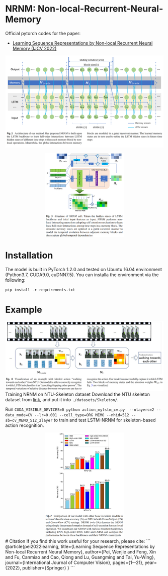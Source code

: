 # NRNM: Non-local-Recurrent-Neural-Memory
Official pytorch codes for the paper:

 - [Learning Sequence Representations by Non-local Recurrent Neural Memory (IJCV 2022)](https://link.springer.com/article/10.1007/s11263-022-01648-y) 
 
![](Fig/network.png)

<div  align="center"> <img src="Fig/strcuture.png" alt="Cover" width="50%" align=center/> </div>

 
# Installation
The model is built in PyTorch 1.2.0 and tested on Ubuntu 16.04 environment (Python3.7, CUDA9.0, cuDNN7.5).
You can installa the environment via the following:
```
pip install -r requirements.txt
```

# Example
![](Fig/action.png)
Training NRNM on NTU-Skeleton dataset
Download the NTU skeleton dataset from [link](https://rose1.ntu.edu.sg/dataset/actionRecognition/), and put it into `./datasets/Skeleton/`.

Run `CUDA_VISIBLE_DEVICES=0 python action_mylstm_cv.py  --nlayers=2 --data_mode=CV --lr=0.001 --cell_type=ORG_MEMO --nhid=512 --sb=cv_MEMO_512_2layer` to train and test LSTM-NRNM for skeleton-based action recognition.
<div  align="center"> <img src="Fig/results.png" alt="Cover" width="50%" align=center/> </div>
# Citation
If you find this work useful for your research, please cite:
```
@article{pei2022learning,
  title={Learning Sequence Representations by Non-local Recurrent Neural Memory},
  author={Pei, Wenjie and Feng, Xin and Fu, Canmiao and Cao, Qiong and Lu, Guangming and Tai, Yu-Wing},
  journal={International Journal of Computer Vision},
  pages={1--21},
  year={2022},
  publisher={Springer}
}
```
